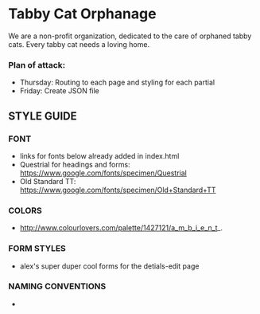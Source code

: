 # Tabby Cat Orphanage
We are a non-profit organization, dedicated to the care of orphaned tabby cats.  Every tabby cat needs a loving home. 

### Plan of attack:
* Thursday: Routing to each page and styling for each partial
* Friday: Create JSON file


## STYLE GUIDE

### FONT
* links for fonts below already added in index.html
* Questrial for headings and forms: https://www.google.com/fonts/specimen/Questrial
* Old Standard TT: https://www.google.com/fonts/specimen/Old+Standard+TT

### COLORS
* http://www.colourlovers.com/palette/1427121/a_m_b_i_e_n_t_.

### FORM STYLES
* alex's super duper cool forms for the detials-edit page

### NAMING CONVENTIONS
* 
